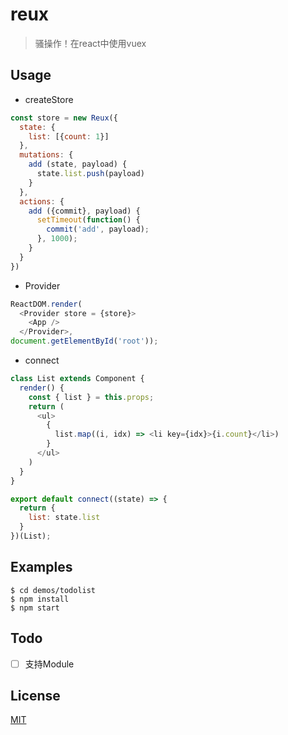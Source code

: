 # reux 
> 骚操作！在react中使用vuex

## Usage
- createStore  
```js
const store = new Reux({
  state: {
    list: [{count: 1}]
  },
  mutations: {
    add (state, payload) {
      state.list.push(payload)
    }
  },
  actions: {
    add ({commit}, payload) {
      setTimeout(function() {
        commit('add', payload);
      }, 1000);
    }
  }
})
```
- Provider  
```js
ReactDOM.render(
  <Provider store = {store}>
    <App />
  </Provider>,
document.getElementById('root'));
```
- connect
```js
class List extends Component {
  render() {
    const { list } = this.props;
    return (
      <ul>
        {
          list.map((i, idx) => <li key={idx}>{i.count}</li>)
        }
      </ul>
    )
  }    
}

export default connect((state) => {
  return {
    list: state.list
  }
})(List);
```

## Examples
```
$ cd demos/todolist
$ npm install
$ npm start
```

## Todo
- [ ] 支持Module

## License

[MIT](http://opensource.org/licenses/MIT)
